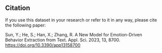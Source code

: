 ## Citation

If you use this dataset in your research or refer to it in any way, please cite the following paper:

Sun, Y.; He, S.; Han, X.; Zhang, R. A New Model for Emotion-Driven Behavior Extraction from Text. Appl. Sci. 2023, 13, 8700. https://doi.org/10.3390/app13158700
